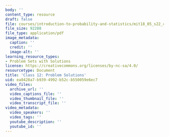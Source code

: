 ```yaml
---
body: ''
content_type: resource
draft: false
file: courses/introduction-to-probability-and-statistics/mit18_05_s22_class12_pset_sol.pdf
file_size: 92288
file_type: application/pdf
image_metadata:
  caption: ''
  credit: ''
  image-alt: ''
learning_resource_types:
- Problem Sets with Solutions
license: https://creativecommons.org/licenses/by-nc-sa/4.0/
resourcetype: Document
title: 'Class 12: Problem Solutions'
uid: ea8428a7-b939-4992-b52c-b550059e6ec7
video_files:
  archive_url: ''
  video_captions_file: ''
  video_thumbnail_file: ''
  video_transcript_file: ''
video_metadata:
  video_speakers: ''
  video_tags: ''
  youtube_description: ''
  youtube_id: ''
---
```

